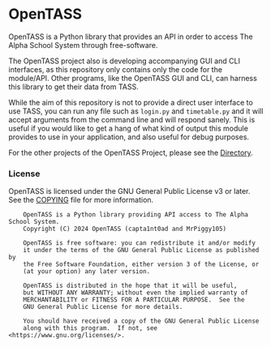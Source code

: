 # OpenTASS

OpenTASS is a Python library that provides an API in order to access The Alpha School System through free-software.

The OpenTASS project also is developing accompanying GUI and CLI interfaces, as this repository only contains only the code for the module/API. Other programs, like the OpenTASS GUI and CLI, can harness this library to get their data from TASS.

While the aim of this repository is not to provide a direct user interface to use TASS, you can run any file such as `login.py` and `timetable.py` and it will accept arguments from the command line and will respond sanely. This is useful if you would like to get a hang of what kind of output this module provides to use in your application, and also useful for debug purposes.

For the other projects of the OpenTASS Project, please see the [Directory](https://github.com/OpenTASS).

### License

OpenTASS is licensed under the GNU General Public License v3 or later.
See the [COPYING](COPYING) file for more information.

```
    OpenTASS is a Python library providing API access to The Alpha School System.
    Copyright (C) 2024 OpenTASS (capta1nt0ad and MrPiggy105)

    OpenTASS is free software: you can redistribute it and/or modify
    it under the terms of the GNU General Public License as published by
    the Free Software Foundation, either version 3 of the License, or
    (at your option) any later version.

    OpenTASS is distributed in the hope that it will be useful,
    but WITHOUT ANY WARRANTY; without even the implied warranty of
    MERCHANTABILITY or FITNESS FOR A PARTICULAR PURPOSE.  See the
    GNU General Public License for more details.

    You should have received a copy of the GNU General Public License
    along with this program.  If not, see <https://www.gnu.org/licenses/>.
```
